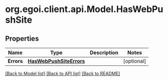 # org.egoi.client.api.Model.HasWebPushSite
## Properties

Name | Type | Description | Notes
------------ | ------------- | ------------- | -------------
**Errors** | [**HasWebPushSiteErrors**](HasWebPushSiteErrors.md) |  | [optional] 

[[Back to Model list]](../README.md#documentation-for-models) [[Back to API list]](../README.md#documentation-for-api-endpoints) [[Back to README]](../README.md)


